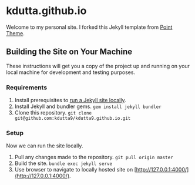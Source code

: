 # kdutta.github.io

Welcome to my personal site. I forked this Jekyll template from [Point Theme](https://github.com/katavie/point-theme/).

## Building the Site on Your Machine
These instructions will get you a copy of the project up and running on your local machine for development and testing purposes. 

### Requirements

1. Install prerequisites to [run a Jekyll site locally](https://jekyllrb.com/docs/installation/).
2. Install Jekyll and bundler gems.
 `gem install jekyll bundler`
3. Clone this repository.
`git clone git@github.com:kdutta9/kdutta9.github.io.git`

### Setup
Now we can run the site locally.
1. Pull any changes made to the repository.
`git pull origin master`
2. Build the site.
`bundle exec jekyll serve`
3. Use browser to navigate to locally hosted site on [http://127.0.0.1:4000/](http://127.0.0.1:4000/).
